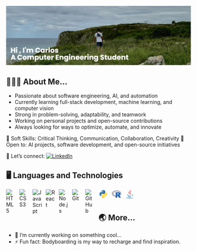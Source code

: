 ![Banner](resources/banner.png)

## 🙋🏽‍♂️ About Me...

* Passionate about software engineering, AI, and automation
* Currently learning full-stack development, machine learning, and computer vision
* Strong in problem-solving, adaptability, and teamwork
* Working on personal projects and open-source contributions
* Always looking for ways to optimize, automate, and innovate

🚀 Soft Skills: Critical Thinking, Communication, Collaboration, Creativity
🔗 Open to: AI projects, software development, and open-source initiatives

📌 Let’s connect: [![LinkedIn](https://img.shields.io/badge/LinkedIn-Profile-blue?style=flat&logo=linkedin)](https://www.linkedin.com/in/carlos-hernán-guirao-9b120b27b/)

## 🖥️ Languages and Technologies

<img align="left" alt="HTML5" width="26px" src="https://cdn.jsdelivr.net/gh/devicons/devicon/icons/html5/html5-original.svg" style="padding-right:10px;" />
<img align="left" alt="CSS3" width="26px" src="https://cdn.jsdelivr.net/gh/devicons/devicon/icons/css3/css3-original.svg" style="padding-right:10px;" />
<img align="left" alt="JavaScript" width="26px" src="https://cdn.jsdelivr.net/gh/devicons/devicon/icons/javascript/javascript-original.svg" style="padding-right:10px;" />
<img align="left" alt="React" width="26px" src="https://cdn.jsdelivr.net/gh/devicons/devicon/icons/react/react-original.svg" style="padding-right:10px;" />
<img align="left" alt="Node.js" width="26px" src="https://cdn.jsdelivr.net/gh/devicons/devicon/icons/nodejs/nodejs-original.svg" style="padding-right:10px;" />
<img align="left" alt="Git" width="26px" src="https://cdn.jsdelivr.net/gh/devicons/devicon/icons/git/git-original.svg" style="padding-right:10px;" />
<img align="left" alt="GitHub" width="26px" src="https://user-images.githubusercontent.com/3369400/139447912-e0f43f33-6d9f-45f8-be46-2df5bbc91289.png" style="padding-right:10px;" />
<img align="left" alt="Python" width="26px" src="https://github.com/devicons/devicon/blob/master/icons/python/python-original.svg" style="padding-right:10px;" />
<img align="left" alt="R" width="26px" src="https://github.com/devicons/devicon/blob/master/icons/r/r-original.svg" style="padding-right:10px;" />
<img align="left" alt="R" width="26px" src="https://github.com/devicons/devicon/blob/master/icons/java/java-original.svg" style="padding-right:10px;" />

<br><br>

## 🌏 More...

- 🔭 I’m currently working on something cool...
- ⚡ Fun fact: Bodyboarding is my way to recharge and find inspiration.
